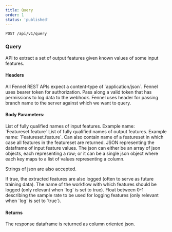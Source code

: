 ```yaml
---
title: Query
order: 1
status: 'published'
---
```


`POST /api/v1/query`
### Query

API to extract a set of output features given known values of some input features. 

#### Headers
<Expandable title="Content-Type" type='"application/json"'>
All Fennel REST APIs expect a content-type of `application/json`.
</Expandable>

<Expandable title="Authorization" type="Bearer {str}">
Fennel uses bearer token for authorization. Pass along a valid token that has
permissions to log data to the webhook.
</Expandable>

<Expandable title="X-FENNEL-BRANCH" type="Bearer {str}">
Fennel uses header for passing branch name to the server against which we want to query.
</Expandable>

#### Body Parameters:
<Expandable title="inputs" type="str">
List of fully qualified names of input features. Example name: `Featureset.feature`
</Expandable>

<Expandable title="outputs" type="str">
List of fully qualified names of output features. Example name: `Featureset.feature`. 
Can also contain name of a featureset in which case all features in the featureset
are returned.
</Expandable>

<Expandable title="data" type="json">
JSON representing the dataframe of input feature values. The json can either be 
an array of json objects, each representing a row; or it can be a single json 
object where each key maps to a list of values representing a column. 

Strings of json are also accepted.
</Expandable>

<Expandable title="log" type="bool">
If true, the extracted features are also logged (often to serve as future training data).
</Expandable>

<Expandable title="workflow" type="string" defaultVal="default">
The name of the workflow with which features should be logged (only relevant 
when `log` is set to true).
</Expandable>

<Expandable title="sampling_rate" type="float">
Float between 0-1 describing the sample rate to be used for logging features
(only relevant when `log` is set to `true`).
</Expandable>

#### Returns
The response dataframe is returned as column oriented json.

<pre snippet="api-reference/rest-api#rest_extract_api_columnar"
    status="success" message="With column oriented data">
</pre>

<pre snippet="api-reference/rest-api#rest_extract_api" status="success"
    message="With row oriented data">
</pre>
